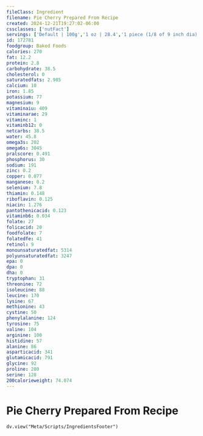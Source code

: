 ```yaml
---
fileClass: Ingredient
filename: Pie Cherry Prepared From Recipe
created: 2024-12-21T19:27:02-06:00
cssclasses: ['nutFact']
servings: ['Default | 100g','1 oz | 28.4','1 piece (1/8 of 9 inch dia) | 180']
id: 172781
foodgroup: Baked Foods
calories: 270
fat: 12.2
protein: 2.8
carbohydrate: 38.5
cholesterol: 0
saturatedfats: 2.985
calcium: 10
iron: 1.85
potassium: 77
magnesium: 9
vitaminaiu: 409
vitaminarae: 29
vitaminc: 1
vitaminb12: 0
netcarbs: 38.5
water: 45.8
omega3s: 202
omega6s: 3045
pralscore: 0.491
phosphorus: 30
sodium: 191
zinc: 0.2
copper: 0.077
manganese: 0.2
selenium: 7.8
thiamin: 0.148
riboflavin: 0.125
niacin: 1.276
pantothenicacid: 0.123
vitaminb6: 0.034
folate: 27
folicacid: 20
foodfolate: 7
folatedfe: 41
retinol: 9
monounsaturatedfat: 5314
polyunsaturatedfat: 3247
epa: 0
dpa: 0
dha: 0
tryptophan: 31
threonine: 72
isoleucine: 88
leucine: 170
lysine: 67
methionine: 43
cystine: 50
phenylalanine: 124
tyrosine: 75
valine: 104
arginine: 100
histidine: 57
alanine: 86
asparticacid: 341
glutamicacid: 791
glycine: 92
proline: 280
serine: 128
200calorieweight: 74.074
---
```


# Pie Cherry Prepared From Recipe

```dataviewjs
dv.view("Meta/Scripts/IngredientsFooter")
```